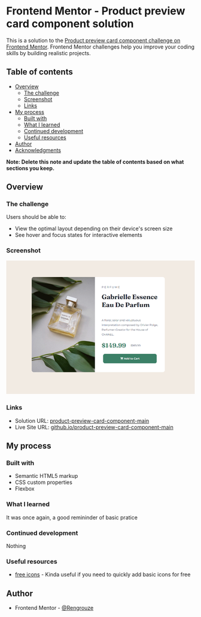 # Frontend Mentor - Product preview card component solution

This is a solution to the [Product preview card component challenge on Frontend Mentor](https://www.frontendmentor.io/challenges/product-preview-card-component-GO7UmttRfa). Frontend Mentor challenges help you improve your coding skills by building realistic projects.

## Table of contents

-  [Overview](#overview)
   -  [The challenge](#the-challenge)
   -  [Screenshot](#screenshot)
   -  [Links](#links)
-  [My process](#my-process)
   -  [Built with](#built-with)
   -  [What I learned](#what-i-learned)
   -  [Continued development](#continued-development)
   -  [Useful resources](#useful-resources)
-  [Author](#author)
-  [Acknowledgments](#acknowledgments)

**Note: Delete this note and update the table of contents based on what sections you keep.**

## Overview

### The challenge

Users should be able to:

-  View the optimal layout depending on their device's screen size
-  See hover and focus states for interactive elements

### Screenshot

![](./screenshot.jpg)

### Links

-  Solution URL: [product-preview-card-component-main](https://github.com/Rengrouze/product-preview-card-component-main)
-  Live Site URL: [github.io/product-preview-card-component-main](https://rengrouze.github.io/product-preview-card-component-main/)

## My process

### Built with

-  Semantic HTML5 markup
-  CSS custom properties
-  Flexbox

### What I learned

It was once again, a good remininder of basic pratice

### Continued development

Nothing

### Useful resources

-  [free icons](https://fontawesome.com/icons/cart-shopping?f=classic&s=solid&an=bounce) - Kinda useful if you need to quickly add basic icons for free

## Author

-  Frontend Mentor - [@Rengrouze](https://www.frontendmentor.io/profile/Rengrouze)
